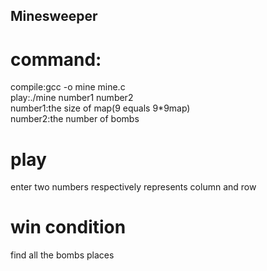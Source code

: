 ## Minesweeper  
# command:  
compile:gcc -o mine mine.c  
play:./mine number1 number2  
number1:the size of map(9 equals 9*9map)  
number2:the number of bombs  
# play  
enter two numbers respectively represents column and row  
# win condition
find all the bombs places
